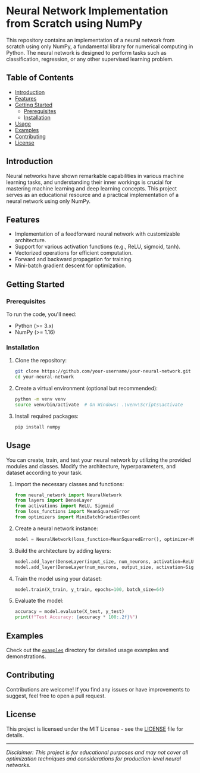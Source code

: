 # Neural Network Implementation from Scratch using NumPy

This repository contains an implementation of a neural network from scratch using only NumPy, a fundamental library for numerical computing in Python. The neural network is designed to perform tasks such as classification, regression, or any other supervised learning problem.

## Table of Contents

- [Introduction](#introduction)
- [Features](#features)
- [Getting Started](#getting-started)
  - [Prerequisites](#prerequisites)
  - [Installation](#installation)
- [Usage](#usage)
- [Examples](#examples)
- [Contributing](#contributing)
- [License](#license)

## Introduction

Neural networks have shown remarkable capabilities in various machine learning tasks, and understanding their inner workings is crucial for mastering machine learning and deep learning concepts. This project serves as an educational resource and a practical implementation of a neural network using only NumPy.

## Features

- Implementation of a feedforward neural network with customizable architecture.
- Support for various activation functions (e.g., ReLU, sigmoid, tanh).
- Vectorized operations for efficient computation.
- Forward and backward propagation for training.
- Mini-batch gradient descent for optimization.

## Getting Started

### Prerequisites

To run the code, you'll need:

- Python (>= 3.x)
- NumPy (>= 1.16)

### Installation

1. Clone the repository:

   ```bash
   git clone https://github.com/your-username/your-neural-network.git
   cd your-neural-network
   ```

2. Create a virtual environment (optional but recommended):

   ```bash
   python -m venv venv
   source venv/bin/activate  # On Windows: .\venv\Scripts\activate
   ```

3. Install required packages:

   ```bash
   pip install numpy
   ```

## Usage

You can create, train, and test your neural network by utilizing the provided modules and classes. Modify the architecture, hyperparameters, and dataset according to your task.

1. Import the necessary classes and functions:

   ```python
   from neural_network import NeuralNetwork
   from layers import DenseLayer
   from activations import ReLU, Sigmoid
   from loss_functions import MeanSquaredError
   from optimizers import MiniBatchGradientDescent
   ```

2. Create a neural network instance:

   ```python
   model = NeuralNetwork(loss_function=MeanSquaredError(), optimizer=MiniBatchGradientDescent(learning_rate=0.01))
   ```

3. Build the architecture by adding layers:

   ```python
   model.add_layer(DenseLayer(input_size, num_neurons, activation=ReLU()))
   model.add_layer(DenseLayer(num_neurons, output_size, activation=Sigmoid()))
   ```

4. Train the model using your dataset:

   ```python
   model.train(X_train, y_train, epochs=100, batch_size=64)
   ```

5. Evaluate the model:

   ```python
   accuracy = model.evaluate(X_test, y_test)
   print(f"Test Accuracy: {accuracy * 100:.2f}%")
   ```

## Examples

Check out the [`examples`](examples/) directory for detailed usage examples and demonstrations.

## Contributing

Contributions are welcome! If you find any issues or have improvements to suggest, feel free to open a pull request.

## License

This project is licensed under the MIT License - see the [LICENSE](LICENSE) file for details.

---

*Disclaimer: This project is for educational purposes and may not cover all optimization techniques and considerations for production-level neural networks.*
